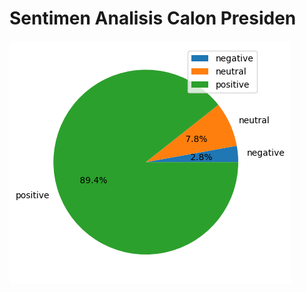 # Sentimen Analisis Calon Presiden
<img src="result/ganjar/ganjar_sentiments.png" alt="Alt text" title="H. Ganjar Pranowo, S.H., M.I.P.">

